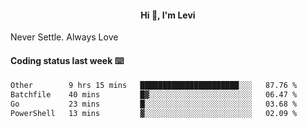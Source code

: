 <h4 style="text-align: center;">Hi 👋, I'm Levi</h4>  Never Settle. Always Love
<!---<img align="right" alt="Coding" width="300" src="https://i.pinimg.com/originals/81/17/8b/81178b47a8598f0c81c4799f2cdd4057.gif"></p> --->

#### Coding status last week ⌨️

<!--START_SECTION:waka-->

```txt
Other        9 hrs 15 mins   ██████████████████████░░░   87.76 %
Batchfile    40 mins         █▓░░░░░░░░░░░░░░░░░░░░░░░   06.47 %
Go           23 mins         █░░░░░░░░░░░░░░░░░░░░░░░░   03.68 %
PowerShell   13 mins         ▓░░░░░░░░░░░░░░░░░░░░░░░░   02.09 %
```

<!--END_SECTION:waka-->
